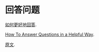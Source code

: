 # 回答问题

[如何更好地回答](https://github.com/Iydon/SUSTeX/blob/master/spirit/markdown/Answer-Questions.md/#如何更好地回答).

[How To Answer Questions in a Helpful Way](https://github.com/Iydon/SUSTeX/blob/master/spirit/markdown/Answer-Questions.md/#How-To-Answer-Questions-in-a-Helpful-Way).

[原文](https://github.com/tvvocold/How-To-Ask-Questions-The-Smart-Way).
